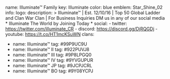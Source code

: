 name: Illuminate™ Family
key: Illuminate
color: blue
emblem: Star_Shine_02
info:
  logo: 
  description:  >
    Illuminate™ | Est. 12/10/16 | Top 50 Global Ladder and Clan War Clan | For Business Inquiries DM us in any of 
    our social media * Illuminate The World by Joining Today *
  social: 
    - twitter: https://twitter.com/illuminate_CR
    - discord: https://discord.gg/DjRQGDj
    - youtube: https://t.co/HT1mcKSuWN
  clans:
  - name: Illuminate™
    tag: #99P9UC9U
  - name: Illuminate™ II
    tag: #922PUVJ8
  - name: Illuminate™ III
    tag: #9P8LPGQ0
  - name: Illuminate™ IV
    tag: #9YVGUPUR
  - name: Illuminate™ JP
    tag: #9JCPJCRL
  - name: Illuminate™ BO
    tag: #9Y08YCPJ
